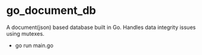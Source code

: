 # go_document_db
A document(json) based database built in Go. Handles data integrity issues using mutexes.

- go run main.go
